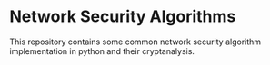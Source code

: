 # Network Security Algorithms
This repository contains some common network security algorithm implementation in python and their cryptanalysis.
